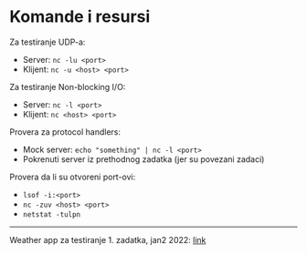 # Komande i resursi

Za testiranje UDP-a:
* Server: `nc -lu <port>`
* Klijent: `nc -u <host> <port>`

Za testiranje Non-blocking I/O:
* Server: `nc -l <port>`
* Klijent: `nc <host> <port>`

Provera za protocol handlers:
* Mock server: `echo "something" | nc -l <port>`
* Pokrenuti server iz prethodnog zadatka (jer su povezani zadaci)

Provera da li su otvoreni port-ovi:
* `lsof -i:<port>`
* `nc -zuv <host> <port>`
* `netstat -tulpn`

---

Weather app za testiranje 1. zadatka, jan2 2022:
[link](https://github.com/Adedoyin-Emmanuel/react-weather-app)

